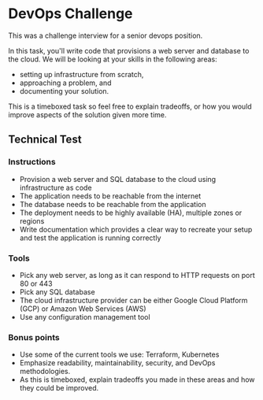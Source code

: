 # DevOps Challenge
This was a challenge interview for a senior devops position.

In this task, you'll write code that provisions a web server and database to the cloud. We will be looking at your skills in the following areas: 
- setting up infrastructure from scratch, 
- approaching a problem, and 
- documenting your solution.

This is a timeboxed task so feel free to explain tradeoffs, or how you would improve aspects of the solution given more time.

## Technical Test

### Instructions

 - Provision a web server and SQL database to the cloud using infrastructure as code
 - The application needs to be reachable from the internet
 - The database needs to be reachable from the application
 - The deployment needs to be highly available (HA), multiple zones or regions
 - Write documentation which provides a clear way to recreate your setup and test the application is running correctly

### Tools
 - Pick any web server, as long as it can respond to HTTP requests on port 80 or 443
 - Pick any SQL database
 - The cloud infrastructure provider can be either Google Cloud Platform (GCP) or Amazon Web Services (AWS)
 - Use any configuration management tool

### Bonus points

 - Use some of the current tools we use: Terraform, Kubernetes
 - Emphasize readability, maintainability, security, and DevOps methodologies.
 - As this is timeboxed, explain tradeoffs you made in these areas and how they could be improved.
